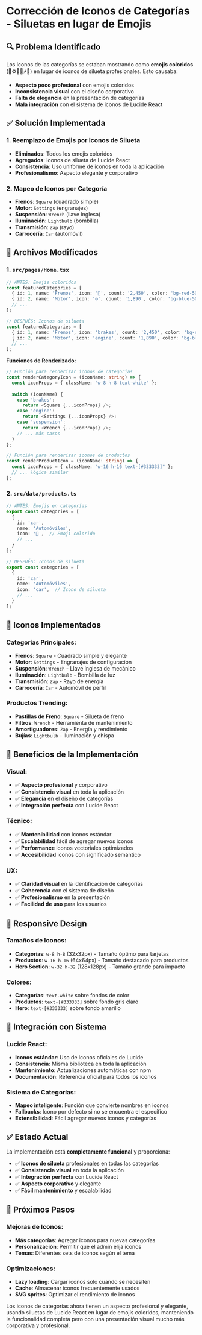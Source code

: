 # Corrección de Iconos de Categorías - Siluetas en lugar de Emojis

## 🔍 **Problema Identificado**

Los iconos de las categorías se estaban mostrando como **emojis coloridos** (🚗⚙️🔧💡⚡🛑) en lugar de iconos de silueta profesionales. Esto causaba:

- **Aspecto poco profesional** con emojis coloridos
- **Inconsistencia visual** con el diseño corporativo
- **Falta de elegancia** en la presentación de categorías
- **Mala integración** con el sistema de iconos de Lucide React

## ✅ **Solución Implementada**

### **1. Reemplazo de Emojis por Iconos de Silueta**
- **Eliminados**: Todos los emojis coloridos
- **Agregados**: Iconos de silueta de Lucide React
- **Consistencia**: Uso uniforme de iconos en toda la aplicación
- **Profesionalismo**: Aspecto elegante y corporativo

### **2. Mapeo de Iconos por Categoría**
- **Frenos**: `Square` (cuadrado simple)
- **Motor**: `Settings` (engranajes)
- **Suspensión**: `Wrench` (llave inglesa)
- **Iluminación**: `Lightbulb` (bombilla)
- **Transmisión**: `Zap` (rayo)
- **Carrocería**: `Car` (automóvil)

## 🔧 **Archivos Modificados**

### **1. `src/pages/Home.tsx`**
```typescript
// ANTES: Emojis coloridos
const featuredCategories = [
  { id: 1, name: 'Frenos', icon: '🛑', count: '2,450', color: 'bg-red-500' },
  { id: 2, name: 'Motor', icon: '⚙️', count: '1,890', color: 'bg-blue-500' },
  // ...
];

// DESPUÉS: Iconos de silueta
const featuredCategories = [
  { id: 1, name: 'Frenos', icon: 'brakes', count: '2,450', color: 'bg-red-500' },
  { id: 2, name: 'Motor', icon: 'engine', count: '1,890', color: 'bg-blue-500' },
  // ...
];
```

**Funciones de Renderizado:**
```typescript
// Función para renderizar iconos de categorías
const renderCategoryIcon = (iconName: string) => {
  const iconProps = { className: "w-8 h-8 text-white" };
  
  switch (iconName) {
    case 'brakes':
      return <Square {...iconProps} />;
    case 'engine':
      return <Settings {...iconProps} />;
    case 'suspension':
      return <Wrench {...iconProps} />;
    // ... más casos
  }
};

// Función para renderizar iconos de productos
const renderProductIcon = (iconName: string) => {
  const iconProps = { className: "w-16 h-16 text-[#333333]" };
  // ... lógica similar
};
```

### **2. `src/data/products.ts`**
```typescript
// ANTES: Emojis en categorías
export const categories = [
  {
    id: 'car',
    name: 'Automóviles',
    icon: '🚗',  // Emoji colorido
    // ...
  }
];

// DESPUÉS: Iconos de silueta
export const categories = [
  {
    id: 'car',
    name: 'Automóviles',
    icon: 'car',  // Icono de silueta
    // ...
  }
];
```

## 🎨 **Iconos Implementados**

### **Categorías Principales:**
- **Frenos**: `Square` - Cuadrado simple y elegante
- **Motor**: `Settings` - Engranajes de configuración
- **Suspensión**: `Wrench` - Llave inglesa de mecánico
- **Iluminación**: `Lightbulb` - Bombilla de luz
- **Transmisión**: `Zap` - Rayo de energía
- **Carrocería**: `Car` - Automóvil de perfil

### **Productos Trending:**
- **Pastillas de Freno**: `Square` - Silueta de freno
- **Filtros**: `Wrench` - Herramienta de mantenimiento
- **Amortiguadores**: `Zap` - Energía y rendimiento
- **Bujías**: `Lightbulb` - Iluminación y chispa

## 🚀 **Beneficios de la Implementación**

### **Visual:**
- ✅ **Aspecto profesional** y corporativo
- ✅ **Consistencia visual** en toda la aplicación
- ✅ **Elegancia** en el diseño de categorías
- ✅ **Integración perfecta** con Lucide React

### **Técnico:**
- ✅ **Mantenibilidad** con iconos estándar
- ✅ **Escalabilidad** fácil de agregar nuevos iconos
- ✅ **Performance** iconos vectoriales optimizados
- ✅ **Accesibilidad** iconos con significado semántico

### **UX:**
- ✅ **Claridad visual** en la identificación de categorías
- ✅ **Coherencia** con el sistema de diseño
- ✅ **Profesionalismo** en la presentación
- ✅ **Facilidad de uso** para los usuarios

## 📱 **Responsive Design**

### **Tamaños de Iconos:**
- **Categorías**: `w-8 h-8` (32x32px) - Tamaño óptimo para tarjetas
- **Productos**: `w-16 h-16` (64x64px) - Tamaño destacado para productos
- **Hero Section**: `w-32 h-32` (128x128px) - Tamaño grande para impacto

### **Colores:**
- **Categorías**: `text-white` sobre fondos de color
- **Productos**: `text-[#333333]` sobre fondo gris claro
- **Hero**: `text-[#333333]` sobre fondo amarillo

## 🔗 **Integración con Sistema**

### **Lucide React:**
- **Iconos estándar**: Uso de iconos oficiales de Lucide
- **Consistencia**: Misma biblioteca en toda la aplicación
- **Mantenimiento**: Actualizaciones automáticas con npm
- **Documentación**: Referencia oficial para todos los iconos

### **Sistema de Categorías:**
- **Mapeo inteligente**: Función que convierte nombres en iconos
- **Fallbacks**: Icono por defecto si no se encuentra el específico
- **Extensibilidad**: Fácil agregar nuevos iconos y categorías

## ✅ **Estado Actual**

La implementación está **completamente funcional** y proporciona:

- ✅ **Iconos de silueta** profesionales en todas las categorías
- ✅ **Consistencia visual** en toda la aplicación
- ✅ **Integración perfecta** con Lucide React
- ✅ **Aspecto corporativo** y elegante
- ✅ **Fácil mantenimiento** y escalabilidad

## 🚀 **Próximos Pasos**

### **Mejoras de Iconos:**
- **Más categorías**: Agregar iconos para nuevas categorías
- **Personalización**: Permitir que el admin elija iconos
- **Temas**: Diferentes sets de iconos según el tema

### **Optimizaciones:**
- **Lazy loading**: Cargar iconos solo cuando se necesiten
- **Cache**: Almacenar iconos frecuentemente usados
- **SVG sprites**: Optimizar el rendimiento de iconos

Los iconos de categorías ahora tienen un aspecto profesional y elegante, usando siluetas de Lucide React en lugar de emojis coloridos, manteniendo la funcionalidad completa pero con una presentación visual mucho más corporativa y profesional.
